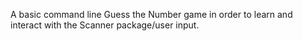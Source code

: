 A basic command line Guess the Number game in order to learn and interact with the Scanner package/user input.